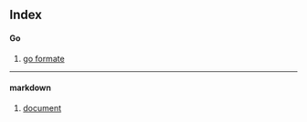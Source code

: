 ## Index

#### Go

1. [go formate](/go/doc/formate.md)

---
#### markdown
1. [document](https://www.appinn.com/markdown/index.html)
